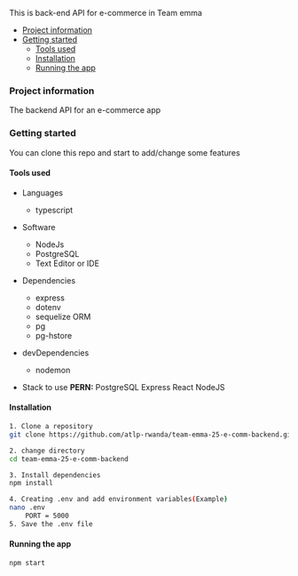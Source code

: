 This is back-end API for e-commerce in Team emma

- [Project information](#project-information)
- [Getting started](#getting-started)
  - [Tools used](#tools-used)
  - [Installation](#installation)
  - [Running the app](#running-the-app)


### Project information
The backend API for an e-commerce app

### Getting started
You can clone this repo and start to add/change some features

#### Tools used
- Languages
  - typescript
- Software
  - NodeJs
  - PostgreSQL
  - Text Editor or IDE
  
- Dependencies
  - express
  - dotenv
  - sequelize ORM
  - pg
  - pg-hstore
- devDependencies
  - nodemon
- Stack to use
  **PERN:** PostgreSQL Express React NodeJS

#### Installation
```bash 
1. Clone a repository
git clone https://github.com/atlp-rwanda/team-emma-25-e-comm-backend.git

2. change directory 
cd team-emma-25-e-comm-backend

3. Install dependencies
npm install

4. Creating .env and add environment variables(Example)
nano .env 
    PORT = 5000
5. Save the .env file

```
#### Running the app
```bash
npm start

